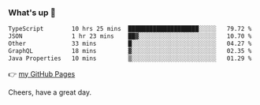 ### What's up 👋

<!--START_SECTION:waka-->

```txt
TypeScript        10 hrs 25 mins  ████████████████████░░░░░   79.72 %
JSON              1 hr 23 mins    ██▓░░░░░░░░░░░░░░░░░░░░░░   10.70 %
Other             33 mins         █░░░░░░░░░░░░░░░░░░░░░░░░   04.27 %
GraphQL           18 mins         ▓░░░░░░░░░░░░░░░░░░░░░░░░   02.35 %
Java Properties   10 mins         ▒░░░░░░░░░░░░░░░░░░░░░░░░   01.29 %
```

<!--END_SECTION:waka-->

👉 [my GitHub Pages](https://ykzhukian.github.io)

Cheers, have a great day.

